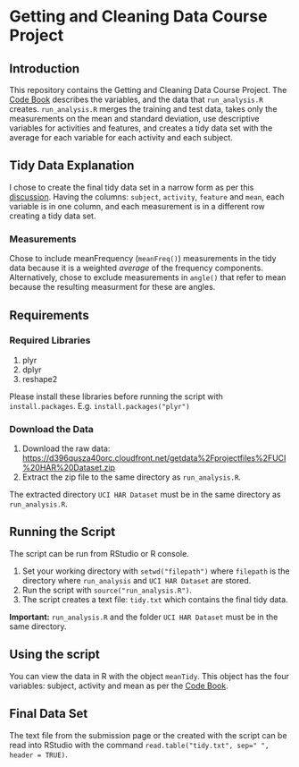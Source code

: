 # Getting and Cleaning Data Course Project

## Introduction

This repository contains the Getting and Cleaning Data Course Project. The [Code Book](./CodeBook.md) describes 
the variables, and the data that `run_analysis.R` creates. `run_analysis.R` merges the training and test data, takes only 
the measurements on the mean and standard deviation, use descriptive variables for activities and features, and creates a
tidy data set with the average for each variable for each activity and each subject. 

## Tidy Data Explanation

I chose to create the final tidy data set in a narrow form as per this [discussion](https://class.coursera.org/getdata-031/forum/thread?thread_id=113). 
Having the columns: `subject`, `activity`, `feature` and `mean`, each variable is in one column, and each measurement is in a different row creating a tidy data set. 

### Measurements
Chose to include meanFrequency (`meanFreq()`) measurements in the tidy data because it is a weighted *average* of the frequency components. 
Alternatively, chose to exclude measurements in `angle()` that refer to mean because the resulting measurment for these are angles. 

## Requirements

### Required Libraries
1. plyr
2. dplyr
3. reshape2

Please install these libraries before running the script with `install.packages`. E.g. `install.packages("plyr")`

### Download the Data
1. Download the raw data: https://d396qusza40orc.cloudfront.net/getdata%2Fprojectfiles%2FUCI%20HAR%20Dataset.zip
2. Extract the zip file to the same directory as `run_analysis.R`. 

The extracted directory `UCI HAR Dataset` must be in the same directory as `run_analysis.R`. 

## Running the Script
The script can be run from RStudio or R console. 

1. Set your working directory with `setwd("filepath")` where `filepath` is the directory where `run_analysis` 
   and `UCI HAR Dataset` are stored. 
2. Run the script with `source("run_analysis.R")`.
3. The script creates a text file: `tidy.txt` which contains the final tidy data. 

**Important:** `run_analysis.R` and the folder `UCI HAR Dataset` must be in the same directory. 

## Using the script

You can view the data in R with the object `meanTidy`. This object has the four variables: subject, activity and mean 
as per the [Code Book](./CodeBook.md). 

## Final Data Set 

The text file from the submission page or the created with the script can be read into RStudio with the command 
`read.table("tidy.txt", sep=" ", header = TRUE)`.
